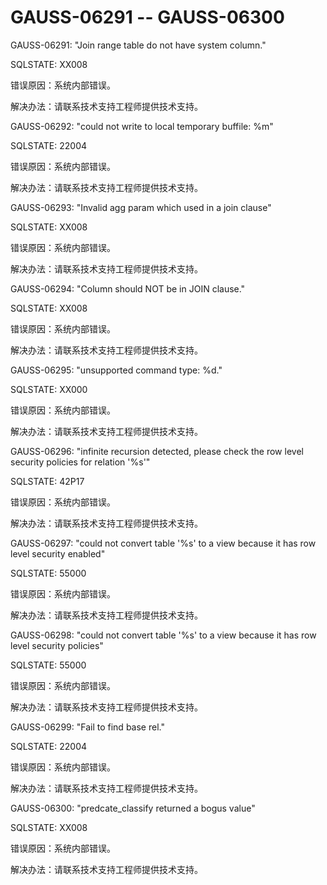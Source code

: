 # GAUSS-06291 -- GAUSS-06300

GAUSS-06291: "Join range table do not have system column."

SQLSTATE: XX008

错误原因：系统内部错误。

解决办法：请联系技术支持工程师提供技术支持。

GAUSS-06292: "could not write to local temporary buffile: %m"

SQLSTATE: 22004

错误原因：系统内部错误。

解决办法：请联系技术支持工程师提供技术支持。

GAUSS-06293: "Invalid agg param which used in a join clause"

SQLSTATE: XX008

错误原因：系统内部错误。

解决办法：请联系技术支持工程师提供技术支持。

GAUSS-06294: "Column should NOT be in JOIN clause."

SQLSTATE: XX008

错误原因：系统内部错误。

解决办法：请联系技术支持工程师提供技术支持。

GAUSS-06295: "unsupported command type: %d."

SQLSTATE: XX000

错误原因：系统内部错误。

解决办法：请联系技术支持工程师提供技术支持。

GAUSS-06296: "infinite recursion detected, please check the row level security policies for relation '%s'"

SQLSTATE: 42P17

错误原因：系统内部错误。

解决办法：请联系技术支持工程师提供技术支持。

GAUSS-06297: "could not convert table '%s' to a view because it has row level security enabled"

SQLSTATE: 55000

错误原因：系统内部错误。

解决办法：请联系技术支持工程师提供技术支持。

GAUSS-06298: "could not convert table '%s' to a view because it has row level security policies"

SQLSTATE: 55000

错误原因：系统内部错误。

解决办法：请联系技术支持工程师提供技术支持。

GAUSS-06299: "Fail to find base rel."

SQLSTATE: 22004

错误原因：系统内部错误。

解决办法：请联系技术支持工程师提供技术支持。

GAUSS-06300: "predcate\_classify returned a bogus value"

SQLSTATE: XX008

错误原因：系统内部错误。

解决办法：请联系技术支持工程师提供技术支持。

